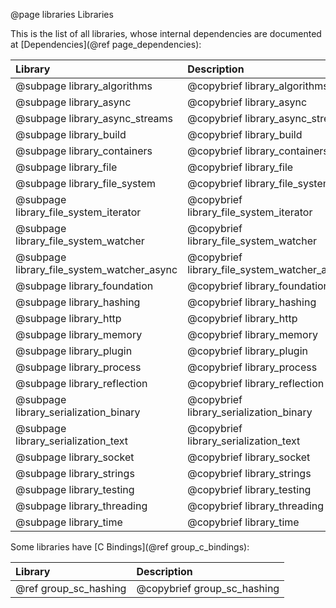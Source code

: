 @page libraries Libraries

This is the list of all libraries, whose internal dependencies are documented at [Dependencies](@ref page_dependencies):

Library                                     | Description                                   | LOC
:-------------------------------------------|:----------------------------------------------|---------------
@subpage library_algorithms                 | @copybrief library_algorithms                 |   102
@subpage library_async                      | @copybrief library_async                      |   5661
@subpage library_async_streams              | @copybrief library_async_streams              |   2013
@subpage library_build                      | @copybrief library_build                      |   4094
@subpage library_containers                 | @copybrief library_containers                 |   801
@subpage library_file                       | @copybrief library_file                       |   700
@subpage library_file_system                | @copybrief library_file_system                |   1323
@subpage library_file_system_iterator       | @copybrief library_file_system_iterator       |   417
@subpage library_file_system_watcher        | @copybrief library_file_system_watcher        |   1319
@subpage library_file_system_watcher_async  | @copybrief library_file_system_watcher_async  |   113
@subpage library_foundation                 | @copybrief library_foundation                 |   1215
@subpage library_hashing                    | @copybrief library_hashing                    |   359
@subpage library_http                       | @copybrief library_http                       |   1299
@subpage library_memory                     | @copybrief library_memory                     |   1257
@subpage library_plugin                     | @copybrief library_plugin                     |   1464
@subpage library_process                    | @copybrief library_process                    |   1318
@subpage library_reflection                 | @copybrief library_reflection                 |   700
@subpage library_serialization_binary       | @copybrief library_serialization_binary       |   594
@subpage library_serialization_text         | @copybrief library_serialization_text         |   661
@subpage library_socket                     | @copybrief library_socket                     |   858
@subpage library_strings                    | @copybrief library_strings                    |   3387
@subpage library_testing                    | @copybrief library_testing                    |   343
@subpage library_threading                  | @copybrief library_threading                  |   895
@subpage library_time                       | @copybrief library_time                       |   349


Some libraries have [C Bindings](@ref group_c_bindings):

Library                                     | Description
:-------------------------------------------|:-----------------------------------------------
@ref group_sc_hashing                       | @copybrief group_sc_hashing